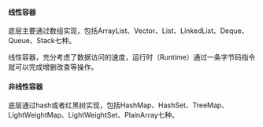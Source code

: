 #### 线性容器

底层主要通过数组实现，包括ArrayList、Vector、List、LinkedList、Deque、Queue、Stack七种。

线性容器，充分考虑了数据访问的速度，运行时（Runtime）通过一条字节码指令就可以完成增删改查等操作。



#### 非线性容器

底层通过hash或者红黑树实现，包括HashMap、HashSet、TreeMap、LightWeightMap、LightWeightSet、PlainArray七种。



